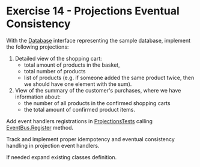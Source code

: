 # Exercise 14 - Projections Eventual Consistency

With the [Database](./Tools/Database.cs) interface representing the sample database, implement the following projections:

1. Detailed view of the shopping cart:
    - total amount of products in the basket,
    - total number of products
    - list of products (e.g. if someone added the same product twice, then we should have one element with the sum).
2. View of the summary of the customer's purchases, where we have information about:
    - the number of all products in the confirmed shopping carts
    - the total amount of confirmed product items.

Add event handlers registrations in [ProjectionsTests](ProjectionsTests.cs) calling [EventBus.Register](./Tools/EventBus.cs) method.

Track and implement proper idempotency and eventual consistency handling in projection event handlers.

If needed expand existing classes definition.
